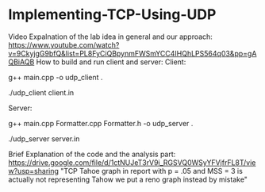 # Implementing-TCP-Using-UDP
Video Expalnation of the lab idea in general and our approach:
https://www.youtube.com/watch?v=9CkyjgG9bfQ&list=PL8FyCiQBpynmFWSmYCC4IHQhLPS564q03&pp=gAQBiAQB
How to build and run client and server:
Client:

g++ main.cpp -o udp_client .

./udp_client client.in

Server:

g++ main.cpp Formatter.cpp Formatter.h -o udp_server  .

 ./udp_server server.in

Brief Explanation of the code and the analysis part:
https://drive.google.com/file/d/1ctNUJeT3rV9i_RGSVQ0WSyYFVjfrFL8T/view?usp=sharing
"TCP Tahoe graph in report with p = .05 and MSS = 3 is actually not representing Tahow we put a reno graph instead by mistake"
